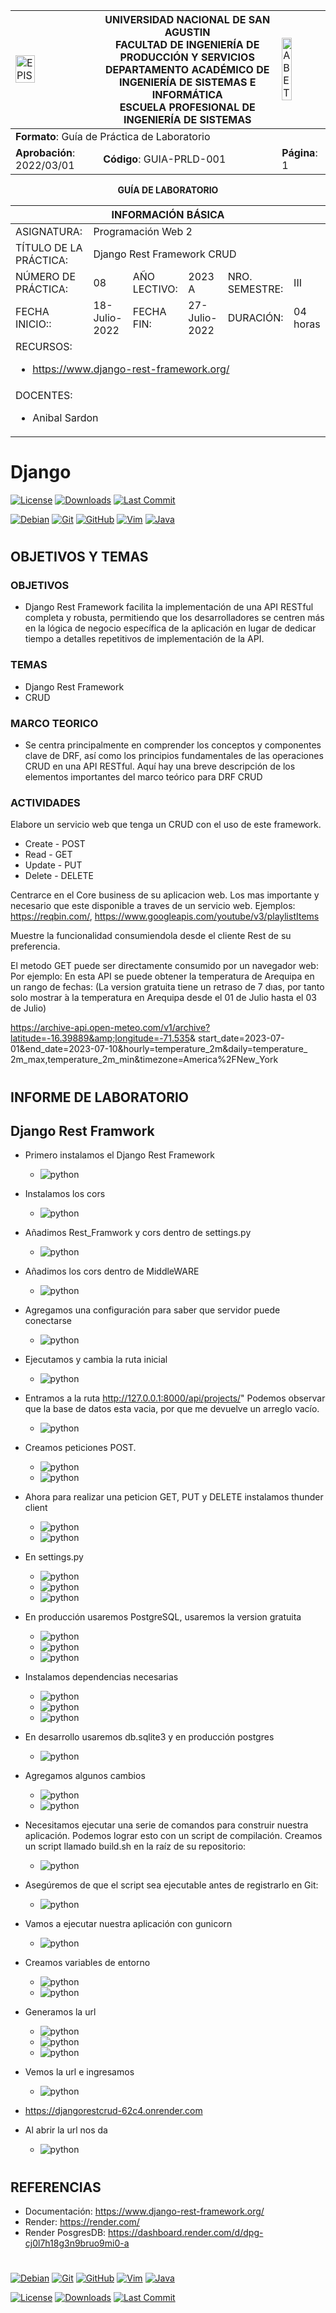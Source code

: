 <div align="center">
<table>
    <theader>
        <tr>
            <td><img src="https://github.com/rescobedoq/pw2/blob/main/epis.png?raw=true" alt="EPIS" style="width:50%; height:auto"/></td>
            <th>
                <span style="font-weight:bold;">UNIVERSIDAD NACIONAL DE SAN AGUSTIN</span><br />
                <span style="font-weight:bold;">FACULTAD DE INGENIERÍA DE PRODUCCIÓN Y SERVICIOS</span><br />
                <span style="font-weight:bold;">DEPARTAMENTO ACADÉMICO DE INGENIERÍA DE SISTEMAS E INFORMÁTICA</span><br />
                <span style="font-weight:bold;">ESCUELA PROFESIONAL DE INGENIERÍA DE SISTEMAS</span>
            </th>
            <td><img src="https://github.com/rescobedoq/pw2/blob/main/abet.png?raw=true" alt="ABET" style="width:50%; height:auto"/></td>
        </tr>
    </theader>
    <tbody>
        <tr><td colspan="3"><span style="font-weight:bold;">Formato</span>: Guía de Práctica de Laboratorio</td></tr>
        <tr><td><span style="font-weight:bold;">Aprobación</span>:  2022/03/01</td><td><span style="font-weight:bold;">Código</span>: GUIA-PRLD-001</td><td><span style="font-weight:bold;">Página</span>: 1</td></tr>
    </tbody>
</table>
</div>

<div align="center">
<span style="font-weight:bold;">GUÍA DE LABORATORIO</span><br />
</div>


<table>
<theader>
<tr><th colspan="6">INFORMACIÓN BÁSICA</th></tr>
</theader>
<tbody>
<tr><td>ASIGNATURA:</td><td colspan="5">Programación Web 2</td></tr>
<tr><td>TÍTULO DE LA PRÁCTICA:</td><td colspan="5"> Django Rest Framework CRUD</td></tr>
<tr>
<td>NÚMERO DE PRÁCTICA:</td><td>08</td><td>AÑO LECTIVO:</td><td>2023 A</td><td>NRO. SEMESTRE:</td><td>III</td>
</tr>
<tr>
<td>FECHA INICIO::</td><td>18-Julio-2022</td><td>FECHA FIN:</td><td>27-Julio-2022</td><td>DURACIÓN:</td><td>04 horas</td>
</tr>
<tr><td colspan="6">RECURSOS:
    <ul>
        <li><a href="https://www.django-rest-framework.org/">https://www.django-rest-framework.org/</a></li>        
    </ul>
</td>
</<tr>
<tr><td colspan="6">DOCENTES:
<ul>
<li>Anibal Sardon </li>
</ul>
</td>
</<tr>
</tdbody>
</table>

# Django

[![License][license]][license-file]
[![Downloads][downloads]][releases]
[![Last Commit][last-commit]][releases]

[![Debian][Debian]][debian-site]
[![Git][Git]][git-site]
[![GitHub][GitHub]][github-site]
[![Vim][Vim]][vim-site]
[![Java][Java]][java-site]

#

## OBJETIVOS Y TEMAS

### OBJETIVOS

- Django Rest Framework facilita la implementación de una API RESTful completa y robusta, permitiendo que los desarrolladores se centren más en la lógica de negocio específica de la aplicación en lugar de dedicar tiempo a detalles repetitivos de implementación de la API.


### TEMAS

- Django Rest Framework
- CRUD

### MARCO TEORICO
- Se centra principalmente en comprender los conceptos y componentes clave de DRF, así como los principios fundamentales de las operaciones CRUD en una API RESTful. Aquí hay una breve descripción de los elementos importantes del marco teórico para DRF CRUD

### ACTIVIDADES
   Elabore un servicio web que tenga un CRUD con el uso de este framework.
- Create - POST
- Read - GET
- Update - PUT
- Delete - DELETE

Centrarce en el Core business de su aplicacion web. Los mas importante y necesario que este disponible a traves de un servicio web.
Ejemplos: https://reqbin.com/, https://www.googleapis.com/youtube/v3/playlistItems

Muestre la funcionalidad consumiendola desde el cliente Rest de su preferencia.

El metodo GET puede ser directamente consumido por un navegador web:
Por ejemplo: 
En esta API se puede obtener la temperatura de Arequipa en un rango de fechas: (La version gratuita tiene un retraso de 7 dıas, por tanto solo mostrar ́a la temperatura en Arequipa desde el 01 de Julio hasta el 03 de Julio)

https://archive-api.open-meteo.com/v1/archive?latitude=-16.39889&amp;longitude=-71.535&amp;
start_date=2023-07-01&end_date=2023-07-10&hourly=temperature_2m&daily=temperature_
2m_max,temperature_2m_min&timezone=America%2FNew_York

#

## INFORME DE LABORATORIO

## Django Rest Framwork

- Primero instalamos el Django Rest Framework

    - ![python](https://github.com/ifs570/DjangoLab8/blob/master/drfsimplecrud/img/img1.PNG)

- Instalamos los cors

    - ![python](https://github.com/ifs570/DjangoLab8/blob/master/drfsimplecrud/img/img2.PNG) 

- Añadimos Rest_Framwork y cors dentro de settings.py

    - ![python](https://github.com/ifs570/DjangoLab8/blob/master/drfsimplecrud/img/img3.PNG)

- Añadimos los cors dentro de MiddleWARE

    - ![python](.\img\img4.PNG)

- Agregamos una configuración para saber que servidor puede conectarse

    - ![python](.\img\img5.PNG)

- Ejecutamos y cambia la ruta inicial

    - ![python](.\img\img15.PNG)
  
- Entramos a la ruta http://127.0.0.1:8000/api/projects/" Podemos observar que la base de datos esta vacia, por que me devuelve un arreglo vacío.

    - ![python](.\img\img16.PNG)


- Creamos peticiones POST.

    - ![python](.\img\img17.PNG)
    - ![python](.\img\img18.PNG)

- Ahora para realizar una peticion GET, PUT y DELETE instalamos thunder client

    - ![python](.\img\img19.PNG)
    - ![python](.\img\img20.PNG)

- En settings.py

    - ![python](.\img\img21.PNG)
    - ![python](.\img\img22.PNG)
    - ![python](.\img\img23.PNG)

- En producción usaremos PostgreSQL, usaremos la version gratuita

    - ![python](.\img\img24.PNG)
    - ![python](.\img\img25.PNG)
    - ![python](.\img\img26.PNG)

- Instalamos dependencias necesarias

    -  ![python](.\img\img27.PNG)
    -  ![python](.\img\img28.PNG)
    -  ![python](.\img\img29.PNG)

- En desarrollo usaremos db.sqlite3 y en producción postgres


    -  ![python](.\img\img30.PNG)

- Agregamos algunos cambios 

    - ![python](.\img\img31.PNG)
    - ![python](.\img\img32.PNG)

- Necesitamos ejecutar una serie de comandos para construir nuestra aplicación. Podemos lograr esto con un script de compilación. Creamos un script llamado build.sh en la raíz de su repositorio:

    - ![python](.\img\img33.PNG)

- Asegúremos de que el script sea ejecutable antes de registrarlo en Git:

    - ![python](.\img\img34.PNG)

- Vamos a ejecutar nuestra aplicación con gunicorn

    - ![python](.\img\img35.PNG)

- Creamos variables de entorno

    - ![python](.\img\img36.PNG)
    - ![python](.\img\img37.PNG)

- Generamos la url

    - ![python](.\img\img38.PNG)
    - ![python](.\img\img39.PNG)
    - ![python](.\img\img40.PNG)

- Vemos la url e ingresamos

    - ![python](.\img\img41.PNG)

- https://djangorestcrud-62c4.onrender.com
- Al abrir la url nos da

    - ![python](.\img\img42.PNG)

#


#

## REFERENCIAS
- Documentación: https://www.django-rest-framework.org/
- Render: https://render.com/
- Render PosgresDB: https://dashboard.render.com/d/dpg-cj0l7h18g3n9bruo9mi0-a
#

[license]: https://img.shields.io/github/license/rescobedoq/pw2?label=rescobedoq
[license-file]: https://github.com/rescobedoq/pw2/blob/main/LICENSE

[downloads]: https://img.shields.io/github/downloads/rescobedoq/pw2/total?label=Downloads
[releases]: https://github.com/rescobedoq/pw2/releases/

[last-commit]: https://img.shields.io/github/last-commit/rescobedoq/pw2?label=Last%20Commit

[Debian]: https://img.shields.io/badge/Debian-D70A53?style=for-the-badge&logo=debian&logoColor=white
[debian-site]: https://www.debian.org/index.es.html

[Git]: https://img.shields.io/badge/git-%23F05033.svg?style=for-the-badge&logo=git&logoColor=white
[git-site]: https://git-scm.com/

[GitHub]: https://img.shields.io/badge/github-%23121011.svg?style=for-the-badge&logo=github&logoColor=white
[github-site]: https://github.com/

[Vim]: https://img.shields.io/badge/VIM-%2311AB00.svg?style=for-the-badge&logo=vim&logoColor=white
[vim-site]: https://www.vim.org/

[Java]: https://img.shields.io/badge/java-%23ED8B00.svg?style=for-the-badge&logo=java&logoColor=white
[java-site]: https://docs.oracle.com/javase/tutorial/


[![Debian][Debian]][debian-site]
[![Git][Git]][git-site]
[![GitHub][GitHub]][github-site]
[![Vim][Vim]][vim-site]
[![Java][Java]][java-site]

[![License][license]][license-file]
[![Downloads][downloads]][releases]
[![Last Commit][last-commit]][releases]
